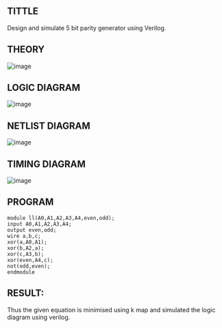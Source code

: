 ## TITTLE

Design and simulate 5 bit parity generator using Verilog.

## THEORY

![image](https://github.com/shalini-venkatesan/Simulation-project--Digital-Electronics/assets/118720291/f5b38213-92af-4b90-9a00-0936bca31744)

## LOGIC DIAGRAM

![image](https://github.com/shalini-venkatesan/Simulation-project--Digital-Electronics/assets/118720291/7933ce09-fa45-4e8a-92de-ada761ce822b)

## NETLIST DIAGRAM

![image](https://github.com/shalini-venkatesan/Simulation-project--Digital-Electronics/assets/118720291/cada9b4f-62f5-4ea8-a9df-611ecc4ca566)

## TIMING DIAGRAM

![image](https://github.com/shalini-venkatesan/Simulation-project--Digital-Electronics/assets/118720291/4777855c-ee57-4bee-b86d-ca8e93e4b801)

## PROGRAM
```
module ll(A0,A1,A2,A3,A4,even,odd);
input A0,A1,A2,A3,A4;
output even,odd;
wire a,b,c;
xor(a,A0,A1);
xor(b,A2,a);
xor(c,A3,b);
xor(even,A4,c);
not(odd,even);
endmodule
```

## RESULT:
Thus the given equation is minimised using k map and simulated the logic diagram
using verilog.
